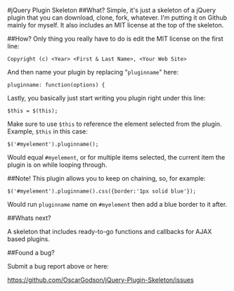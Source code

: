 #jQuery Plugin Skeleton
##What?
Simple, it's just a skeleton of a jQuery plugin that you can download, clone, fork, whatever. I'm putting it on Github mainly for myself. It also includes an MIT license at the top of the skeleton.

##How?
Only thing you really have to do is edit the MIT license on the first line:

    Copyright (c) <Year> <First & Last Name>, <Your Web Site>

And then name your plugin by replacing "`pluginname`" here:

    pluginname: function(options) {

Lastly, you basically just start writing you plugin right under this line:

    $this = $(this);

Make sure to use `$this` to reference the element selected from the plugin. Example, `$this` in this case:

    $('#myelement').pluginname();

Would equal `#myelement`, or for multiple items selected, the current item the plugin is on while looping through.

##Note!
This plugin allows you to keep on chaining, so, for example:

    $('#myelement').pluginname().css({border:'1px solid blue'});

Would run `pluginname` name on `#myelement` then add a blue border to it after.

##Whats next?

A skeleton that includes ready-to-go functions and callbacks for AJAX based plugins.

##Found a bug? 

Submit a bug report above or here: 

<https://github.com/OscarGodson/jQuery-Plugin-Skeleton/issues>